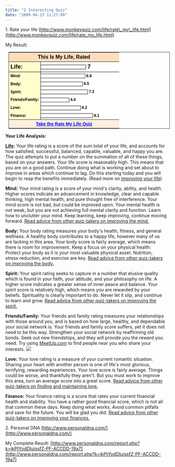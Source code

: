 ```yaml
---
title: "2 Interesting Quiz"
date: "2009-04-23 11:27:00"
---
```


1\. Rate your life [http://www.monkeyquiz.com/life/rate\_my\_life.html](http://www.monkeyquiz.com/life/rate_my_life.html)

My Result:

<table style="border: 1px solid rgb(51, 51, 51); margin: 10px;" cellspacing="0"><tbody><tr><td colspan="2" style="border: medium none ; margin: 0px; padding: 5px; background: rgb(255, 221, 187) none repeat scroll 0% 0%; font-family: sans-serif; font-style: normal; font-variant: normal; font-weight: bold; font-size: 16px; line-height: normal; font-size-adjust: none; font-stretch: normal; -moz-background-clip: -moz-initial; -moz-background-origin: -moz-initial; -moz-background-inline-policy: -moz-initial; color: rgb(0, 0, 0); text-align: center;">This Is My Life, Rated</td></tr><tr><td style="border-style: solid solid solid none; border-color: rgb(51, 51, 51) rgb(51, 51, 51) rgb(51, 51, 51) -moz-use-text-color; border-width: 1px 1px 1px medium; padding: 5px; background: rgb(255, 255, 204) none repeat scroll 0% 0%; width: 85px; font-family: sans-serif; font-style: normal; font-variant: normal; font-weight: bold; font-size: 18px; line-height: normal; font-size-adjust: none; font-stretch: normal; text-align: left; -moz-background-clip: -moz-initial; -moz-background-origin: -moz-initial; -moz-background-inline-policy: -moz-initial; color: rgb(0, 0, 0);">Life:</td><td style="border-style: solid none; border-color: rgb(51, 51, 51) -moz-use-text-color; border-width: 1px medium; padding: 5px 5px 5px 0px; background: rgb(255, 255, 255) none repeat scroll 0% 0%; width: 240px; font-family: sans-serif; font-style: normal; font-variant: normal; font-weight: bold; font-size: 18px; line-height: normal; font-size-adjust: none; font-stretch: normal; text-align: left; vertical-align: middle; -moz-background-clip: -moz-initial; -moz-background-origin: -moz-initial; -moz-background-inline-policy: -moz-initial; color: rgb(0, 0, 0);"><img src="images/greblubar.gif" style="border-style: solid solid solid none; border-color: rgb(0, 0, 0) rgb(0, 0, 0) rgb(0, 0, 0) -moz-use-text-color; border-width: 1px 1px 1px medium; margin: 0px; padding: 0px; vertical-align: middle;" width="140" height="12"> 7</td></tr><tr><td style="border-style: none solid none none; border-color: -moz-use-text-color rgb(51, 51, 51) -moz-use-text-color -moz-use-text-color; border-width: medium 1px medium medium; padding: 5px; background: rgb(255, 255, 204) none repeat scroll 0% 0%; width: 85px; font-family: sans-serif; font-style: normal; font-variant: normal; font-weight: bold; font-size: 12px; line-height: normal; font-size-adjust: none; font-stretch: normal; text-align: left; -moz-background-clip: -moz-initial; -moz-background-origin: -moz-initial; -moz-background-inline-policy: -moz-initial; color: rgb(0, 0, 0);">Mind:</td><td style="border: medium none ; padding: 5px 5px 5px 0px; background: rgb(255, 255, 255) none repeat scroll 0% 0%; width: 240px; font-family: sans-serif; font-style: normal; font-variant: normal; font-weight: bold; font-size: 12px; line-height: normal; font-size-adjust: none; font-stretch: normal; text-align: left; vertical-align: middle; -moz-background-clip: -moz-initial; -moz-background-origin: -moz-initial; -moz-background-inline-policy: -moz-initial; color: rgb(0, 0, 0);"><img src="images/greblubar.gif" style="border-style: solid solid solid none; border-color: rgb(0, 0, 0) rgb(0, 0, 0) rgb(0, 0, 0) -moz-use-text-color; border-width: 1px 1px 1px medium; margin: 0px; padding: 0px; vertical-align: middle;" width="138" height="12"> 6.9</td></tr><tr><td style="border-style: none solid none none; border-color: -moz-use-text-color rgb(51, 51, 51) -moz-use-text-color -moz-use-text-color; border-width: medium 1px medium medium; padding: 5px; background: rgb(255, 255, 204) none repeat scroll 0% 0%; width: 85px; font-family: sans-serif; font-style: normal; font-variant: normal; font-weight: bold; font-size: 12px; line-height: normal; font-size-adjust: none; font-stretch: normal; text-align: left; -moz-background-clip: -moz-initial; -moz-background-origin: -moz-initial; -moz-background-inline-policy: -moz-initial; color: rgb(0, 0, 0);">Body:</td><td style="border: medium none ; padding: 5px 5px 5px 0px; background: rgb(255, 255, 255) none repeat scroll 0% 0%; width: 240px; font-family: sans-serif; font-style: normal; font-variant: normal; font-weight: bold; font-size: 12px; line-height: normal; font-size-adjust: none; font-stretch: normal; text-align: left; vertical-align: middle; -moz-background-clip: -moz-initial; -moz-background-origin: -moz-initial; -moz-background-inline-policy: -moz-initial; color: rgb(0, 0, 0);"><img src="images/greblubar.gif" style="border-style: solid solid solid none; border-color: rgb(0, 0, 0) rgb(0, 0, 0) rgb(0, 0, 0) -moz-use-text-color; border-width: 1px 1px 1px medium; margin: 0px; padding: 0px; vertical-align: middle;" width="130" height="12"> 6.5</td></tr><tr><td style="border-style: none solid none none; border-color: -moz-use-text-color rgb(51, 51, 51) -moz-use-text-color -moz-use-text-color; border-width: medium 1px medium medium; padding: 5px; background: rgb(255, 255, 204) none repeat scroll 0% 0%; width: 85px; font-family: sans-serif; font-style: normal; font-variant: normal; font-weight: bold; font-size: 12px; line-height: normal; font-size-adjust: none; font-stretch: normal; text-align: left; -moz-background-clip: -moz-initial; -moz-background-origin: -moz-initial; -moz-background-inline-policy: -moz-initial; color: rgb(0, 0, 0);">Spirit:</td><td style="border: medium none ; padding: 5px 5px 5px 0px; background: rgb(255, 255, 255) none repeat scroll 0% 0%; width: 240px; font-family: sans-serif; font-style: normal; font-variant: normal; font-weight: bold; font-size: 12px; line-height: normal; font-size-adjust: none; font-stretch: normal; text-align: left; vertical-align: middle; -moz-background-clip: -moz-initial; -moz-background-origin: -moz-initial; -moz-background-inline-policy: -moz-initial; color: rgb(0, 0, 0);"><img src="images/greblubar.gif" style="border-style: solid solid solid none; border-color: rgb(0, 0, 0) rgb(0, 0, 0) rgb(0, 0, 0) -moz-use-text-color; border-width: 1px 1px 1px medium; margin: 0px; padding: 0px; vertical-align: middle;" width="146" height="12"> 7.3</td></tr><tr><td style="border-style: none solid none none; border-color: -moz-use-text-color rgb(51, 51, 51) -moz-use-text-color -moz-use-text-color; border-width: medium 1px medium medium; padding: 5px; background: rgb(255, 255, 204) none repeat scroll 0% 0%; width: 85px; font-family: sans-serif; font-style: normal; font-variant: normal; font-weight: bold; font-size: 12px; line-height: normal; font-size-adjust: none; font-stretch: normal; text-align: left; -moz-background-clip: -moz-initial; -moz-background-origin: -moz-initial; -moz-background-inline-policy: -moz-initial; color: rgb(0, 0, 0);">Friends/Family:</td><td style="border: medium none ; padding: 5px 5px 5px 0px; background: rgb(255, 255, 255) none repeat scroll 0% 0%; width: 240px; font-family: sans-serif; font-style: normal; font-variant: normal; font-weight: bold; font-size: 12px; line-height: normal; font-size-adjust: none; font-stretch: normal; text-align: left; vertical-align: middle; -moz-background-clip: -moz-initial; -moz-background-origin: -moz-initial; -moz-background-inline-policy: -moz-initial; color: rgb(0, 0, 0);"><img src="images/yelbar.gif" style="border-style: solid solid solid none; border-color: rgb(0, 0, 0) rgb(0, 0, 0) rgb(0, 0, 0) -moz-use-text-color; border-width: 1px 1px 1px medium; margin: 0px; padding: 0px; vertical-align: middle;" width="88" height="12"> 4.4</td></tr><tr><td style="border-style: none solid none none; border-color: -moz-use-text-color rgb(51, 51, 51) -moz-use-text-color -moz-use-text-color; border-width: medium 1px medium medium; padding: 5px; background: rgb(255, 255, 204) none repeat scroll 0% 0%; width: 85px; font-family: sans-serif; font-style: normal; font-variant: normal; font-weight: bold; font-size: 12px; line-height: normal; font-size-adjust: none; font-stretch: normal; text-align: left; -moz-background-clip: -moz-initial; -moz-background-origin: -moz-initial; -moz-background-inline-policy: -moz-initial; color: rgb(0, 0, 0);">Love:</td><td style="border: medium none ; padding: 5px 5px 5px 0px; background: rgb(255, 255, 255) none repeat scroll 0% 0%; width: 240px; font-family: sans-serif; font-style: normal; font-variant: normal; font-weight: bold; font-size: 12px; line-height: normal; font-size-adjust: none; font-stretch: normal; text-align: left; vertical-align: middle; -moz-background-clip: -moz-initial; -moz-background-origin: -moz-initial; -moz-background-inline-policy: -moz-initial; color: rgb(0, 0, 0);"><img src="images/grebar.gif" style="border-style: solid solid solid none; border-color: rgb(0, 0, 0) rgb(0, 0, 0) rgb(0, 0, 0) -moz-use-text-color; border-width: 1px 1px 1px medium; margin: 0px; padding: 0px; vertical-align: middle;" width="124" height="12"> 6.2</td></tr><tr><td style="border-style: none solid none none; border-color: -moz-use-text-color rgb(51, 51, 51) -moz-use-text-color -moz-use-text-color; border-width: medium 1px medium medium; padding: 5px; background: rgb(255, 255, 204) none repeat scroll 0% 0%; width: 85px; font-family: sans-serif; font-style: normal; font-variant: normal; font-weight: bold; font-size: 12px; line-height: normal; font-size-adjust: none; font-stretch: normal; text-align: left; -moz-background-clip: -moz-initial; -moz-background-origin: -moz-initial; -moz-background-inline-policy: -moz-initial; color: rgb(0, 0, 0);">Finance:</td><td style="border: medium none ; padding: 5px 5px 5px 0px; background: rgb(255, 255, 255) none repeat scroll 0% 0%; width: 240px; font-family: sans-serif; font-style: normal; font-variant: normal; font-weight: bold; font-size: 12px; line-height: normal; font-size-adjust: none; font-stretch: normal; text-align: left; vertical-align: middle; -moz-background-clip: -moz-initial; -moz-background-origin: -moz-initial; -moz-background-inline-policy: -moz-initial; color: rgb(0, 0, 0);"><img src="images/blubar.gif" style="border-style: solid solid solid none; border-color: rgb(0, 0, 0) rgb(0, 0, 0) rgb(0, 0, 0) -moz-use-text-color; border-width: 1px 1px 1px medium; margin: 0px; padding: 0px; vertical-align: middle;" width="162" height="12"> 8.1</td></tr><tr><td colspan="2" style="border-style: solid none none; border-color: rgb(51, 51, 51) -moz-use-text-color -moz-use-text-color; border-width: 1px medium medium; margin: 0px; padding: 5px; background: rgb(255, 238, 221) none repeat scroll 0% 0%; font-family: sans-serif; font-style: normal; font-variant: normal; font-weight: bold; font-size: 14px; line-height: normal; font-size-adjust: none; font-stretch: normal; -moz-background-clip: -moz-initial; -moz-background-origin: -moz-initial; -moz-background-inline-policy: -moz-initial; text-align: center;"><a href="http://www.monkeyquiz.com/life/rate_my_life.html" style="color: rgb(0, 0, 255);">Take the Rate My Life Quiz</a></td></tr></tbody></table>

**Your Life Analysis:**

**[Life](http://www.blogger.com/advice-life.html):** Your life rating is a score of the sum total of your life, and accounts for how satisfied, successful, balanced, capable, valuable, and happy you are. The quiz attempts to put a number on the summation of all of these things, based on your answers. Your life score is reasonably high. This means that you are on a good path. Continue doing what is working and set about to improve in areas which continue to lag. Do this starting today and you will begin to reap the benefits immediately. (Read more on [improving your life](http://www.blogger.com/life.html))

**Mind:** Your mind rating is a score of your mind's clarity, ability, and health. Higher scores indicate an advancement in knowledge, clear and capable thinking, high mental health, and pure thought free of interference. Your mind score is not bad, but could be improved upon. Your mental health is not weak, but you are not achieving full mental clarity and function. Learn how to unclutter your mind. Keep learning, keep improving, continue moving forward. [Read advice from other quiz-takers on improving the mind.](http://www.blogger.com/advice-mind.html)

**Body:** Your body rating measures your body's health, fitness, and general wellness. A healthy body contributes to a happy life, however many of us are lacking in this area. Your body score is fairly average, which means there is room for improvement. Keep a focus on your physical health. Protect your body as it is your most valuable physical asset. Nutrition, stress reduction, and exercise are key. [Read advice from other quiz-takers on improving the body.](http://www.blogger.com/advice-body.html)

**Spirit:** Your spirit rating seeks to capture in a number that elusive quality which is found in your faith, your attitude, and your philosophy on life. A higher score indicates a greater sense of inner peace and balance. Your spirit score is relatively high, which means you are rewarded by your beliefs. Spirituality is clearly important to do. Never let it slip, and continue to learn and grow. [Read advice from other quiz-takers on improving the spirit.](http://www.blogger.com/advice-spirit.html)

**Friends/Family:** Your friends and family rating measures your relationships with those around you, and is based on how large, healthy, and dependable your social network is. Your friends and family score suffers, yet it does not need to be this way. Strengthen your social network by reaffirming old bonds. Seek out new friendships, and they will provide you the reward you need. Try using [MeetUp.com](http://www.kqzyfj.com/7l101biroiq57DAAFBE5769FC877) to find people near you who share your interests. ![](http://www.tqlkg.com/mj70r6Az42OQWTTYUXOQPSYVRQQ)

**Love:** Your love rating is a measure of your current romantic situation. Sharing your heart with another person is one of life's most glorious, terrifying, rewarding experiences. Your love score is fairly average. Things could be worse, and thankfully they aren't. But you must work to improve this area, turn an average score into a great score. [Read advice from other quiz-takers on finding and maintaining love.](http://www.blogger.com/advice-love.html)

**Finance:** Your finance rating is a score that rates your current financial health and stability. You have a rather good financial score, which is not all that common these days. Keep doing what works. Avoid common pitfalls and save for the future. You will be glad you did. [Read advice from other quiz-takers on improving your finances.](http://www.blogger.com/advice-mind.html)

2\. Personal DNA [http://www.personaldna.com/](http://www.personaldna.com/)

My Complete Result: [http://www.personaldna.com/report.php?k=ikPtYodDIuissfZ-PF-ACCDD-19a7](http://www.personaldna.com/report.php?k=ikPtYodDIuissfZ-PF-ACCDD-19a7)
